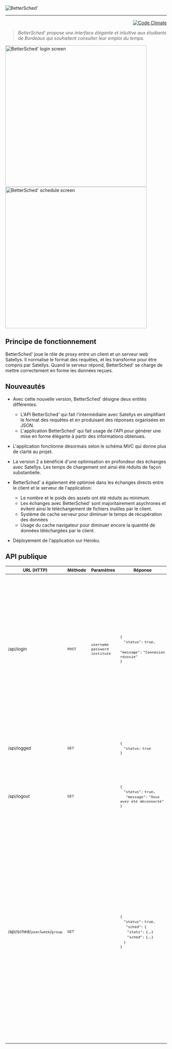 <img src="https://cdn.rawgit.com/juliendargelos/BetterSched2/master/assets/logo-brand.svg" alt="BetterSched'"/>

---

<p align="right"><a href="https://codeclimate.com/github/juliendargelos/BetterSched2"><img src="https://codeclimate.com/github/juliendargelos/BetterSched2/badges/gpa.svg" alt="Code Climate"/></a></p>
<blockquote><em>BetterSched' propose une interface élégante et intuitive aux étudiants de Bordeaux qui souhaitent consulter leur emploi du temps.</em></blockquote>

<a href="https://github.com/juliendargelos/BetterSched2/blob/master/preview/desktop-login.png"><img width="441" src="https://raw.githubusercontent.com/juliendargelos/BetterSched2/master/preview/desktop-login.png" alt="BetterSched' login screen"/></a>
<a href="https://github.com/juliendargelos/BetterSched2/blob/master/preview/desktop-schedule.png"><img width="441" src="https://raw.githubusercontent.com/juliendargelos/BetterSched2/master/preview/desktop-schedule.png" alt="BetterSched' schedule screen"/></a>

## Principe de fonctionnement
BetterSched' joue le rôle de proxy entre un client et un serveur web Satellys. Il normalise le format des requêtes, et les transforme pour être compris par Satellys. Quand le serveur répond, BetterSched' se charge de mettre correctement en forme les données reçues.

## Nouveautés
- Avec cette nouvelle version, BetterSched' désigne deux entités différentes:
  - L'API BetterSched' qui fait l'intermédiaire avec Satellys en simplifiant le format des requêtes et en produisant des réponses organisées en JSON.
  - L'application BetterSched' qui fait usage de l'API pour générer une mise en forme élégante à partir des informations obtenues.

- L'application fonctionne désormais selon le schéma MVC qui donne plus de clarté au projet.

- La version 2 a bénéficié d'une optimisation en profondeur des échanges avec Satellys. Les temps de chargement ont ainsi été réduits de façon substantielle.

- BetterSched' a également été optimisé dans les échanges directs entre le client et le serveur de l'application:
  - Le nombre et le poids des assets ont été réduits au minimum.
  - Les échanges avec BetterSched' sont majoritairement asychrones et évitent ainsi le téléchargement de fichiers inutiles par le client.
  - Système de cache serveur pour diminuer le temps de récupération des données
  - Usage du cache navigateur pour diminuer encore la quantité de données téléchargées par le client.

- Déployement de l'application sur Heroku.

## API publique
<sub>URL (HTTP)</sub> | <sub>Méthode</sub> | <sub>Paramètres</sub> | <sub>Réponse</sub> | <sub>Description</sub>
-----------|---------|------------|---------|-------------
<sub>/api/login</sub> | <sub>`POST`</sub> | <sub>`username`<br>`password`<br>`institute`</sub> | <sub>`{`<br>&nbsp;&nbsp;&nbsp;`"status":`&nbsp;`true,`<br>&nbsp;&nbsp;&nbsp;` "message":`&nbsp;`"Connexion réussie"`<br>`}`</sub> | <sub>Ouvre une session utilisateur sur le serveur BetterSched'. Cette étape est essentielle pour pouvoir récupérer des données ultérieurement. Les identifiants sont identiques à ceux de Satellys, le paramètre `institute` doit être égal au nom de l'[une des filles](https://github.com/juliendargelos/BetterSched2/tree/master/app/Api) de la classe `BetterSched\Api` (en ommentant le namespace). `status` prendra la valeur `true` en cas de succès et `false` en cas d'échec.</sub>
<sub>/api/logged</sub> | <sub>`GET`</sub> | | <sub>`{`<br>&nbsp;&nbsp;&nbsp;`"status:`&nbsp;`true`<br>`}`</sub> | <sub>Indique si une session est ouverte sur le serveur BetterSched'. `status` prendra la valeur `true` si c'est le cas et `false` sinon.</sub>
<sub>/api/logout</sub> | <sub>`GET`</sub> | | <sub>`{`<br>&nbsp;&nbsp;&nbsp;`"status":`&nbsp;`true,`<br>&nbsp;&nbsp;&nbsp;` "message":`&nbsp;`"Vous avez été déconnecté"`<br>`}`</sub> | <sub>Ferme la session sur le serveur BetterSched'. `status` prendra la valeur `true` si une session était ouverte et `false` sinon.</sub>
<sub>/api/sched/`year`/`week`/`group`</sub> | <sub>`GET`</sub> | | <sub>`{`<br>&nbsp;&nbsp;&nbsp;`"status":`&nbsp;`true,`<br>&nbsp;&nbsp;&nbsp;` "sched":`&nbsp;`{`<br>&nbsp;&nbsp;&nbsp;&nbsp;&nbsp;&nbsp;`"stats":`&nbsp;`{`...`}`<br>&nbsp;&nbsp;&nbsp;&nbsp;&nbsp;&nbsp;`"sched":`&nbsp;`{`...`}`<br>&nbsp;&nbsp;&nbsp;`}`<br>`}`</sub> | <sub>Retourne l'emploi du temps de l'établissement indiqué lors de la connexion en fonction de l'année `year`, la semaine `week` (ISO-8601) et la filière `group` dont les différentes valeurs sont clés du tableau statique `$groups` pour chacune des classe [API](https://github.com/juliendargelos/BetterSched2/tree/master/app/Api). `status` prend la valeur `true` en cas de succès et `false` sinon. `stats` regroupe des statistiques sur l'emploi du temps, `days` est un objet dont les clés sont les jours de la semaine en français, chacune fait référence à un tableau de cours. Je vous invite a executer vous même la requête pour observer la structure afin que ceci reste lisible.</sub>
